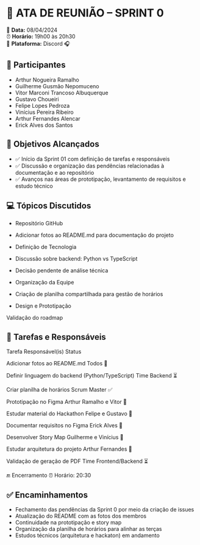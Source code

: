 # 📝 ATA DE REUNIÃO – SPRINT 0

📅 **Data:** 08/04/2024  
⏰ **Horário:** 19h00 às 20h30  
📍 **Plataforma:** Discord 🎧  

## 👥 Participantes
- Arthur Nogueira Ramalho  
- Guilherme Gusmão Nepomuceno  
- Vitor Marconi Trancoso Albuquerque  
- Gustavo Choueiri  
- Felipe Lopes Pedroza  
- Vinícius Pereira Ribeiro  
- Arthur Fernandes Alencar  
- Erick Alves dos Santos  

## 🎯 Objetivos Alcançados
- ✅ Início da Sprint 01 com definição de tarefas e responsáveis  
- ✅ Discussão e organização das pendências relacionadas à documentação e ao repositório  
- ✅ Avanços nas áreas de prototipação, levantamento de requisitos e estudo técnico  

## :computer: Tópicos Discutidos

- Repositório GitHub

- Adicionar fotos ao README.md para documentação do projeto

- Definição de Tecnologia

- Discussão sobre backend: Python vs TypeScript

- Decisão pendente de análise técnica

- Organização da Equipe

- Criação de planilha compartilhada para gestão de horários

- Design e Prototipação



Validação do roadmap

## 📅 Tarefas e Responsáveis
Tarefa	Responsável(is)	Status

Adicionar fotos ao README.md	Todos	🔄

Definir linguagem do backend (Python/TypeScript)	Time Backend	⏳

Criar planilha de horários	Scrum Master	✅

Prototipação no Figma	Arthur Ramalho e Vitor	🔄

Estudar material do Hackathon	Felipe e Gustavo	🔄

Documentar requisitos no Figma	Erick Alves	🔄

Desenvolver Story Map	Guilherme e Vinícius	🔄

Estudar arquitetura do projeto	Arthur Fernandes	🔄

Validação de geração de PDF	Time Frontend/Backend	⏳

🔚 Encerramento
⏰ Horário: 20:30

## ✅ Encaminhamentos
- Fechamento das pendências da Sprint 0 por meio da criação de issues  
- Atualização do README com as fotos dos membros  
- Continuidade na prototipação e story map  
- Organização da planilha de horários para alinhar as terças  
- Estudos técnicos (arquitetura e hackaton) em andamento

